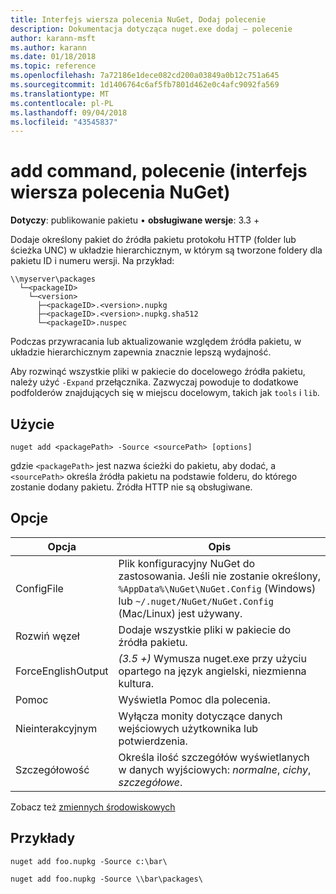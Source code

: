 ```yaml
---
title: Interfejs wiersza polecenia NuGet, Dodaj polecenie
description: Dokumentacja dotycząca nuget.exe dodaj — polecenie
author: karann-msft
ms.author: karann
ms.date: 01/18/2018
ms.topic: reference
ms.openlocfilehash: 7a72186e1dece082cd200a03849a0b12c751a645
ms.sourcegitcommit: 1d1406764c6af5fb7801d462e0c4afc9092fa569
ms.translationtype: MT
ms.contentlocale: pl-PL
ms.lasthandoff: 09/04/2018
ms.locfileid: "43545837"
---
```

# <a name="add-command-nuget-cli"></a>add command, polecenie (interfejs wiersza polecenia NuGet)

**Dotyczy**: publikowanie pakietu &bullet; **obsługiwane wersje**: 3.3 +

Dodaje określony pakiet do źródła pakietu protokołu HTTP (folder lub ścieżka UNC) w układzie hierarchicznym, w którym są tworzone foldery dla pakietu ID i numeru wersji. Na przykład:

    \\myserver\packages
      └─<packageID>
        └─<version>
          ├─<packageID>.<version>.nupkg
          ├─<packageID>.<version>.nupkg.sha512
          └─<packageID>.nuspec

Podczas przywracania lub aktualizowanie względem źródła pakietu, w układzie hierarchicznym zapewnia znacznie lepszą wydajność.

Aby rozwinąć wszystkie pliki w pakiecie do docelowego źródła pakietu, należy użyć `-Expand` przełącznika. Zazwyczaj powoduje to dodatkowe podfolderów znajdujących się w miejscu docelowym, takich jak `tools` i `lib`.

## <a name="usage"></a>Użycie

```cli
nuget add <packagePath> -Source <sourcePath> [options]
```

gdzie `<packagePath>` jest nazwa ścieżki do pakietu, aby dodać, a `<sourcePath>` określa źródła pakietu na podstawie folderu, do którego zostanie dodany pakietu. Źródła HTTP nie są obsługiwane.

## <a name="options"></a>Opcje

| Opcja | Opis |
| --- | --- |
| ConfigFile | Plik konfiguracyjny NuGet do zastosowania. Jeśli nie zostanie określony, `%AppData%\NuGet\NuGet.Config` (Windows) lub `~/.nuget/NuGet/NuGet.Config` (Mac/Linux) jest używany.|
| Rozwiń węzeł | Dodaje wszystkie pliki w pakiecie do źródła pakietu. |
| ForceEnglishOutput | *(3.5 +)* Wymusza nuget.exe przy użyciu opartego na język angielski, niezmienna kultura. |
| Pomoc | Wyświetla Pomoc dla polecenia. |
| Nieinterakcyjnym | Wyłącza monity dotyczące danych wejściowych użytkownika lub potwierdzenia. |
| Szczegółowość | Określa ilość szczegółów wyświetlanych w danych wyjściowych: *normalne*, *cichy*, *szczegółowe*. |

Zobacz też [zmiennych środowiskowych](cli-ref-environment-variables.md)

## <a name="examples"></a>Przykłady

```cli
nuget add foo.nupkg -Source c:\bar\

nuget add foo.nupkg -Source \\bar\packages\
```
